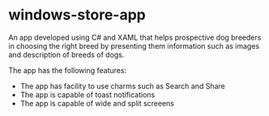 # windows-store-app
An app developed using C# and XAML that helps prospective dog breeders in choosing the right breed by presenting them information
such as images and description of breeds of dogs.

The app has the following features:
- The app has facility to use charms such as Search and Share
- The app is capable of toast notifications
- The app is capable of wide and split screeens
